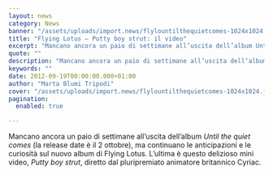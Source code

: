```yaml
---
layout: news
category: News
banner: "/assets/uploads/import.news/flylountilthequietcomes-1024x1024.jpeg"
title: "Flying Lotus – Putty boy strut: il video"
excerpt: "Mancano ancora un paio di settimane all’uscita dell’album Until the quiet comes (la release date è il 2 ottobre), ma continuano le anticipazioni e le curiosità sul nuovo album di Flying Lotus. L’ultima è questo delizioso mini video, Putty boy strut, diretto dal pluripremiato animatore britannico Cyriac.  "
quote: ""
description: "Mancano ancora un paio di settimane all’uscita dell’album Until the quiet comes (la release date è il 2 ottobre), ma continuano le anticipazioni e le curiosità sul nuovo album di Flying Lotus. L’ultima è questo delizioso mini video, Putty boy strut, diretto dal pluripremiato animatore britannico Cyriac.  "
keywords: ""
date: 2012-09-19T00:00:00.000+01:00
author: "Marta Blumi Tripodi"
cover: "/assets/uploads/import.news/flylountilthequietcomes-1024x1024.jpeg"
pagination:
  enabled: true

---
```


Mancano ancora un paio di settimane all’uscita dell’album _Until the quiet comes_ (la release date è il 2 ottobre), ma continuano le anticipazioni e le curiosità sul nuovo album di Flying Lotus. L’ultima è questo delizioso mini video, _Putty boy strut_, diretto dal pluripremiato animatore britannico Cyriac.

  